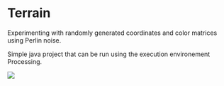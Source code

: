# Terrain
Experimenting with randomly generated coordinates and color matrices using Perlin noise.

Simple java project that can be run using the execution environement Processing.

![](terrain.gif)
